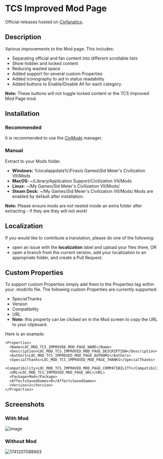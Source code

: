 # TCS Improved Mod Page
Official releases hosted on [Civfanatics](https://forums.civfanatics.com/resources/tcs-improved-mod-page.32024/).

## Description
Various improvements to the Mod page. This includes:
* Separating official and fan content into different scrollable lists
* Show hidden and locked content
* Reducing wasted space
* Added support for several custom Properties
* Added iconography to aid in status readability
* Added buttons to Enable/Disable All for each category.

**Note:** These buttons will not toggle locked content or the TCS Improved Mod Page mod.

## Installation
### Recommended
It is recommended to use the [CivMods](https://civmods.com/install?modCfId=32024) manager.
### Manual
Extract to your Mods folder.
* **Windows:** %localappdata%\Firaxis Games\Sid Meier's Civilization VII\Mods
* **MacOS:** ~/Library/Application Support/Civilization VII/Mods
* **Linux:** ~/My Games/Sid Meier's Civilization VII/Mods/
* **Steam Deck:** ~/My Games/Sid Meier's Civilization VII/Mods/
Mods are enabled by default after installation.

**Note:** Please ensure mods are not nested inside an extra folder after extracting - if they are they will not work!

## Localization
If you would like to contribute a translation, please do one of the following:
* open an issue with the **localization** label and upload your files there, OR
* open a branch from the current version, add your localization to an appropriate folder, and create a Pull Request.

## Custom Properties
To support custom Properties simply add them to the Properties tag within your .modinfo file. The following custom Properties are currently supported:
* SpecialThanks
* Version
* Compatibility
* URL
 * **Note:** this property can be clicked on in the Mod screen to copy the URL to your clipboard.

Here is an example:
```
<Properties>
  <Name>LOC_MOD_TCS_IMPROVED_MOD_PAGE_NAME</Name>
  <Description>LOC_MOD_TCS_IMPROVED_MOD_PAGE_DESCRIPTION</Description>
  <Authors>LOC_MOD_TCS_IMPROVED_MOD_PAGE_AUTHORS</Authors>
  <SpecialThanks>LOC_MOD_TCS_IMPROVED_MOD_PAGE_THANKS</SpecialThanks>
  <Compatibility>LOC_MOD_TCS_IMPROVED_MOD_PAGE_COMPATIBILITY</Compatibility>
  <URL>LOC_MOD_TCS_IMPROVED_MOD_PAGE_URL</URL>
  <Package>Mod</Package>
  <AffectsSavedGames>0</AffectsSavedGames>
  <Version>2</Version>
</Properties>
```
## Screenshots
### With Mod
![image](https://github.com/user-attachments/assets/4ba1a421-fc3a-4972-b55b-5f14698e75a1)
### Without Mod 
![1741207088663](https://github.com/user-attachments/assets/969955f5-f36b-4402-bbcb-e78d0eaba26d)

